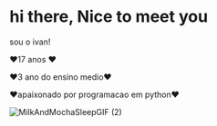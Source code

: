 # hi there, Nice to meet you

sou o ivan!

❤️17 anos ❤️

❤️3 ano do ensino medio❤️

❤️apaixonado por programacao em python❤️

![MilkAndMochaSleepGIF (2)](https://user-images.githubusercontent.com/125929359/223293054-867b1dab-6135-426f-9f68-5ee772ba12cd.gif)


